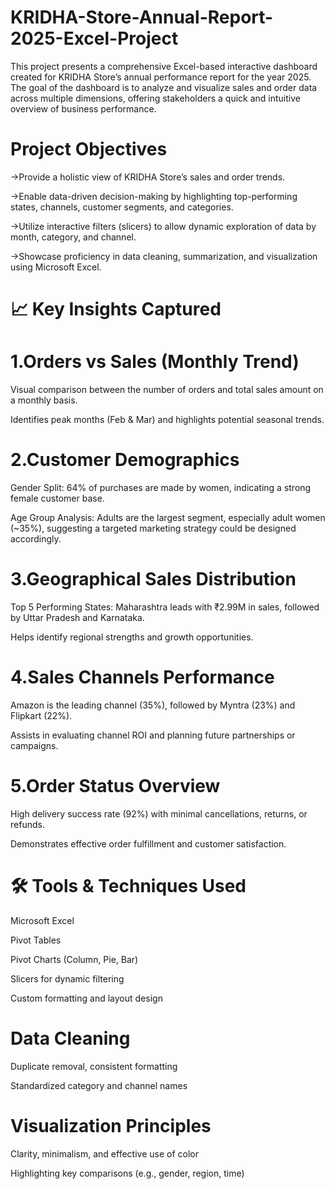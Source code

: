# KRIDHA-Store-Annual-Report-2025-Excel-Project
This project presents a comprehensive Excel-based interactive dashboard created for KRIDHA Store’s annual performance report for the year 2025. The goal of the dashboard is to analyze and visualize sales and order data across multiple dimensions, offering stakeholders a quick and intuitive overview of business performance.
# Project Objectives
->Provide a holistic view of KRIDHA Store’s sales and order trends.

->Enable data-driven decision-making by highlighting top-performing states, channels, customer segments, and categories.

->Utilize interactive filters (slicers) to allow dynamic exploration of data by month, category, and channel.

->Showcase proficiency in data cleaning, summarization, and visualization using Microsoft Excel.

# 📈 Key Insights Captured
# 1.Orders vs Sales (Monthly Trend)

Visual comparison between the number of orders and total sales amount on a monthly basis.

Identifies peak months (Feb & Mar) and highlights potential seasonal trends.

# 2.Customer Demographics

Gender Split: 64% of purchases are made by women, indicating a strong female customer base.

Age Group Analysis: Adults are the largest segment, especially adult women (~35%), suggesting a targeted marketing strategy could be designed accordingly.

# 3.Geographical Sales Distribution

Top 5 Performing States: Maharashtra leads with ₹2.99M in sales, followed by Uttar Pradesh and Karnataka.

Helps identify regional strengths and growth opportunities.

# 4.Sales Channels Performance

Amazon is the leading channel (35%), followed by Myntra (23%) and Flipkart (22%).

Assists in evaluating channel ROI and planning future partnerships or campaigns.

# 5.Order Status Overview

High delivery success rate (92%) with minimal cancellations, returns, or refunds.

Demonstrates effective order fulfillment and customer satisfaction.

# 🛠️ Tools & Techniques Used
Microsoft Excel

Pivot Tables

Pivot Charts (Column, Pie, Bar)

Slicers for dynamic filtering

Custom formatting and layout design

# Data Cleaning

Duplicate removal, consistent formatting

Standardized category and channel names

# Visualization Principles

Clarity, minimalism, and effective use of color

Highlighting key comparisons (e.g., gender, region, time)
